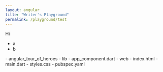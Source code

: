 ```yaml
---
layout: angular
title: "Writer's Playground"
permalink: /playground/test
---
```

Hi
  - a
  - b

<div class="ul-filetree" markdown="1">
- angular_tour_of_heroes
  - lib
    - app_component.dart
  - web
    - index.html
    - main.dart
    - styles.css
  - pubspec.yaml
</div>